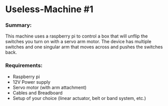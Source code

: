 # Useless-Machine #1
### Summary:
This machine uses a raspberry pi to control a box that will unflip the switches you turn on with a servo arm motor. The device has multiple switches and one singular arm that moves across and pushes the switches back. 

### Requirements:
* Raspberry pi
* 12V Power supply
* Servo motor (with arm attachment)
* Cables and Breadboard
* Setup of your choice (linear actuator, belt or band system, etc.)
